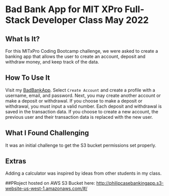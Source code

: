 

# Bad Bank App for MIT XPro Full-Stack Developer Class May 2022

## What Is It?
For this MITxPro Coding Bootcamp challenge, we were asked to create a banking app that allows the user to create an account, deposit and withdraw money, and keep track of the data. 

## How To Use It
Visit my [BadBankApp](http://philipcasebankapp.s3.amazonaws.com//index.html). Select `Create Account` and create a profile with a username, email, and password. Next, you may create another account or make a deposit or withdrawal. If you choose to make a deposit or withdrawal, you must input a valid number. Each deposit and withdrawal is saved in the transaction data. If you choose to create a new account, the previous user and their transaction data is replaced with the new user.

## What I Found Challenging
It was an initial challenge to get the S3 bucket permissions set properly.

## Extras
Adding a calculator was inspired by ideas from other students in my class.

##PRoject hosted on AWS S3 Bucket here:
http://philipcasebankingapp.s3-website-us-west-1.amazonaws.com/#/


